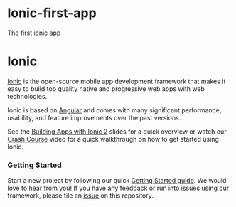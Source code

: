 # Ionic-first-app
The first ionic app

# Ionic

[Ionic](http://ionicframework.com/) is the open-source mobile app development framework that makes it easy to
build top quality native and progressive web apps with web technologies.

Ionic is based on [Angular](https://angular.io/) and comes with many significant performance, usability, and
feature improvements over the past versions.

See the [Building Apps with Ionic 2](http://adamdbradley.github.io/building-with-ionic2) slides for a quick
overview or watch our [Crash Course](https://youtu.be/O2WiI9QrS5s) video for a quick walkthrough on how to get
started using Ionic.

### Getting Started

Start a new project by following our quick [Getting Started guide](http://ionicframework.com/getting-started/).
We would love to hear from you! If you have any feedback or run into issues using our framework, please file
an [issue](https://github.com/driftyco/ionic/issues/new) on this repository.
